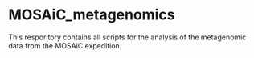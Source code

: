 # MOSAiC_metagenomics
This resporitory contains all scripts for the analysis of the metagenomic data from the MOSAiC expedition.
